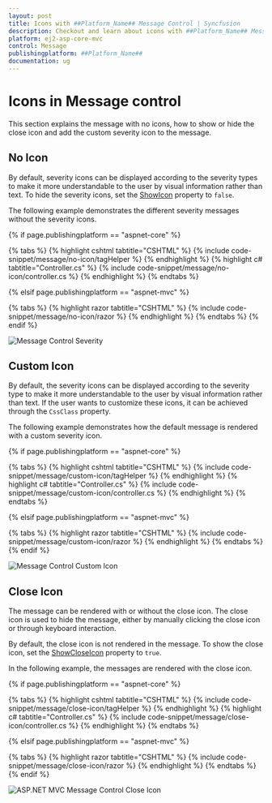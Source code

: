 ```yaml
---
layout: post
title: Icons with ##Platform_Name## Message Control | Syncfusion
description: Checkout and learn about icons with ##Platform_Name## Message control of Syncfusion Essential JS 2 and more details.
platform: ej2-asp-core-mvc
control: Message
publishingplatform: ##Platform_Name##
documentation: ug
---
```


# Icons in Message control

This section explains the message with no icons, how to show or hide the close icon and add the custom severity icon to the message.

## No Icon

By default, severity icons can be displayed according to the severity types to make it more understandable to the user by visual information rather than text. To hide the severity icons, set the [ShowIcon](https://help.syncfusion.com/cr/aspnetmvc-js2/Syncfusion.EJ2.Notifications.Message.html#Syncfusion_EJ2_Notifications_Message_ShowIcon) property to `false`.

The following example demonstrates the different severity messages without the severity icons.

{% if page.publishingplatform == "aspnet-core" %}

{% tabs %}
{% highlight cshtml tabtitle="CSHTML" %}
{% include code-snippet/message/no-icon/tagHelper %}
{% endhighlight %}
{% highlight c# tabtitle="Controller.cs" %}
{% include code-snippet/message/no-icon/controller.cs %}
{% endhighlight %}
{% endtabs %}

{% elsif page.publishingplatform == "aspnet-mvc" %}

{% tabs %}
{% highlight razor tabtitle="CSHTML" %}
{% include code-snippet/message/no-icon/razor %}
{% endhighlight %}
{% endtabs %}
{% endif %}

![Message Control Severity](images/message-severity.png)

## Custom Icon

By default, the severity icons can be displayed according to the severity type to make it more understandable to the user by visual information rather than text. If the user wants to customize these icons, it can be achieved through the `CssClass` property.

The following example demonstrates how the default message is rendered with a custom severity icon.

{% if page.publishingplatform == "aspnet-core" %}

{% tabs %}
{% highlight cshtml tabtitle="CSHTML" %}
{% include code-snippet/message/custom-icon/tagHelper %}
{% endhighlight %}
{% highlight c# tabtitle="Controller.cs" %}
{% include code-snippet/message/custom-icon/controller.cs %}
{% endhighlight %}
{% endtabs %}

{% elsif page.publishingplatform == "aspnet-mvc" %}

{% tabs %}
{% highlight razor tabtitle="CSHTML" %}
{% include code-snippet/message/custom-icon/razor %}
{% endhighlight %}
{% endtabs %}
{% endif %}

![Message Control Custom Icon](images/message-custom-icon.png)

## Close Icon

The message can be rendered with or without the close icon. The close icon is used to hide the message, either by manually clicking the close icon or through keyboard interaction.

By default, the close icon is not rendered in the message. To show the close icon, set the [ShowCloseIcon](https://help.syncfusion.com/cr/aspnetmvc-js2/Syncfusion.EJ2.Notifications.Message.html#Syncfusion_EJ2_Notifications_Message_ShowCloseIcon) property to `true`.

In the following example, the messages are rendered with the close icon.

{% if page.publishingplatform == "aspnet-core" %}

{% tabs %}
{% highlight cshtml tabtitle="CSHTML" %}
{% include code-snippet/message/close-icon/tagHelper %}
{% endhighlight %}
{% highlight c# tabtitle="Controller.cs" %}
{% include code-snippet/message/close-icon/controller.cs %}
{% endhighlight %}
{% endtabs %}

{% elsif page.publishingplatform == "aspnet-mvc" %}

{% tabs %}
{% highlight razor tabtitle="CSHTML" %}
{% include code-snippet/message/close-icon/razor %}
{% endhighlight %}
{% endtabs %}
{% endif %}

![ASP.NET MVC Message Control Close Icon](images/message-close-icon.png)
